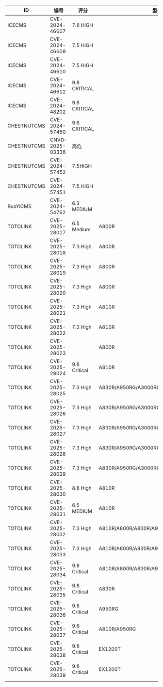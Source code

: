 | ID | 编号 | 评分 | 型号 | 漏洞类型 |
| --- | --- | --- | --- | --- |
| ICECMS | CVE-2024-46607 | 7.6 HIGH |  | Incorrect access control |
| ICECMS | CVE-2024-46609 | 7.5 HIGH |  | Incorrect access control |
| ICECMS | CVE-2024-46610 | 7.5 HIGH |  | Incorrect access control |
| ICECMS | CVE-2024-46612 | 9.8 CRITICAL |  | hardcoded JWT key |
| ICECMS | CVE-2024-48202 | 9.8 CRITICAL |  | File Upload |
| CHESTNUTCMS | CVE-2024-57450 | 9.8 CRITICAL |  | File Upload |
| CHESTNUTCMS | CNVD-2025-03336 | 高危 |  | RCE |
| CHESTNUTCMS | CVE-2024-57452 | 7.5HIGH |  | File Deletion |
| CHESTNUTCMS | CVE-2024-57451 | 7.5 HIGH |  | Directory Traversal |
| RuoYiCMS | CVE-2024-54762 | 6.3 MEDIUM |  | SQL Injection |
| TOTOLINK | CVE-2025-28017 | 6.5 Medium | A800R | RCE |
| TOTOLINK | CVE-2025-28018 | 7.3 High | A800R | BufferOverflow |
| TOTOLINK | CVE-2025-28019 | 7.3 High | A800R | BufferOverflow |
| TOTOLINK | CVE-2025-28020 | 7.3 High | A800R | BufferOverflow |
| TOTOLINK | CVE-2025-28021 | 7.3 High | A810R | BufferOverflow |
| TOTOLINK | CVE-2025-28022 | 7.3 High | A810R | BufferOverflow |
| TOTOLINK | CVE-2025-28023 |  | A800R | BufferOverflow |
| TOTOLINK | CVE-2025-28024 | 9.8 Critical | A810R | BufferOverflow |
| TOTOLINK | CVE-2025-28025 | 7.3 High | A830R/A950RG/A3000RU/A3100R | BufferOverflow |
| TOTOLINK | CVE-2025-28026 | 7.3 High | A830R/A950RG/A3000RU/A3100R | BufferOverflow |
| TOTOLINK | CVE-2025-28027 | 7.3 High | A830R/A950RG/A3000RU/A3100R | BufferOverflow |
| TOTOLINK | CVE-2025-28028 | 7.3 High | A830R/A950RG/A3000RU/A3100R | BufferOverflow |
| TOTOLINK | CVE-2025-28029 | 7.3 High | A830R/A950RG/A3000RU/A3100R | BufferOverflow |
| TOTOLINK | CVE-2025-28030 | 8.8 High | A810R | BufferOverflow |
| TOTOLINK | CVE-2025-28031 | 6.5 MEDIUM | A810R | Hard-coded Credentials |
| TOTOLINK | CVE-2025-28032 | 7.3 High | A810R/A800R/A830R/A950RG/A3000RU/A3100R | BufferOverflow |
| TOTOLINK | CVE-2025-28033 | 7.3 High | A810R/A800R/A830R/A950RG/A3000RU/A3100R | BufferOverflow |
| TOTOLINK | CVE-2025-28034 | 9.8 Critical | A810R/A800R/A830R/A950RG/A3000RU/A3100R | RCE |
| TOTOLINK | CVE-2025-28035 | 9.8 Critical | A830R | RCE |
| TOTOLINK | CVE-2025-28036 | 9.8 Critical | A950RG | RCE |
| TOTOLINK | CVE-2025-28037 | 9.8 Critical | A810R/A950RG | RCE |
| TOTOLINK | CVE-2025-28038 | 9.8 Critical | EX1200T | RCE |
| TOTOLINK | CVE-2025-28039 | 9.8 Critical | EX1200T | RCE |
|  |  |  |  |  |
